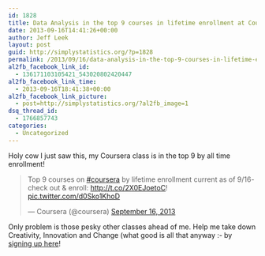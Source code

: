 ```yaml
---
id: 1828
title: Data Analysis in the top 9 courses in lifetime enrollment at Coursera!
date: 2013-09-16T14:41:26+00:00
author: Jeff Leek
layout: post
guid: http://simplystatistics.org/?p=1828
permalink: /2013/09/16/data-analysis-in-the-top-9-courses-in-lifetime-enrollment-at-coursera/
al2fb_facebook_link_id:
  - 136171103105421_543020802420447
al2fb_facebook_link_time:
  - 2013-09-16T18:41:38+00:00
al2fb_facebook_link_picture:
  - post=http://simplystatistics.org/?al2fb_image=1
dsq_thread_id:
  - 1766857743
categories:
  - Uncategorized
---
```

Holy cow I just saw this, my Coursera class is in the top 9 by all time enrollment!

<blockquote class="twitter-tweet" width="550">
  <p>
    Top 9 courses on <a href="https://twitter.com/hashtag/coursera?src=hash">#coursera</a> by lifetime enrollment current as of 9/16- check out & enroll: <a href="http://t.co/2X0EJoetoC">http://t.co/2X0EJoetoC</a>! <a href="http://t.co/d0Sko1KhoD">pic.twitter.com/d0Sko1KhoD</a>
  </p>
  
  <p>
    &mdash; Coursera (@coursera) <a href="https://twitter.com/coursera/status/379650980154863617">September 16, 2013</a>
  </p>
</blockquote>



Only problem is those pesky other classes ahead of me. Help me take down Creativity, Innovation and Change (what good is all that anyway  <img src="http://simplystatistics.org/wp-includes/images/smilies/simple-smile.png" alt=":-)" class="wp-smiley" style="height: 1em; max-height: 1em;" />by [signing up here](https://www.coursera.org/course/dataanalysis)!